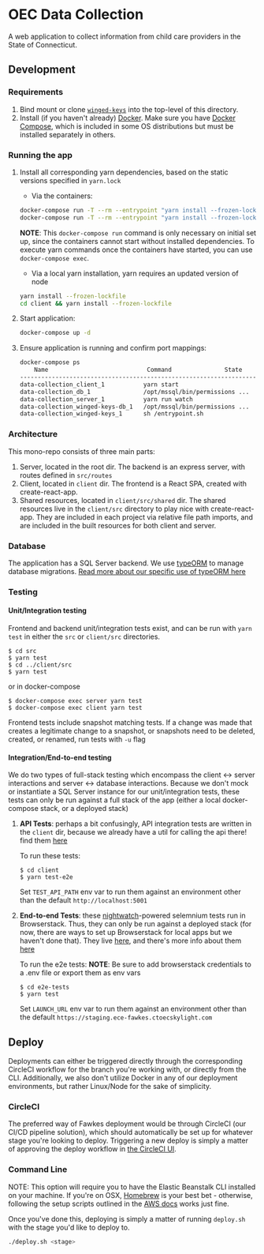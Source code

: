 # OEC Data Collection

A web application to collect information from child care providers in the State of Connecticut.

## Development

### Requirements

1. Bind mount or clone [`winged-keys`](https://github.com/ctoec/winged-keys) into the top-level of this directory.
1. Install (if you haven't already) [Docker](https://hub.docker.com/search?q=&type=edition&offering=community). Make sure you have [Docker Compose](https://docs.docker.com/compose/install/), which is included in some OS distributions but must be installed separately in others.

### Running the app

1. Install all corresponding yarn dependencies, based on the static versions specified in `yarn.lock`

   - Via the containers:

   ```sh
   docker-compose run -T --rm --entrypoint "yarn install --frozen-lockfile --network-concurrency 1" client
   docker-compose run -T --rm --entrypoint "yarn install --frozen-lockfile" server
   ```

   **NOTE**: This `docker-compose run` command is only necessary on initial set up, since the containers cannot start without installed dependencies. To execute yarn commands once the containers have started, you can use `docker-compose exec`.

   - Via a local yarn installation, yarn requires an updated version of node

   ```sh
   yarn install --frozen-lockfile
   cd client && yarn install --frozen-lockfile
   ```

1. Start application:
   ```sh
   docker-compose up -d
   ```
1. Ensure application is running and confirm port mappings:

   ```sh
   docker-compose ps
       Name                            Command               State           Ports
   --------------------------------------------------------------------------------------------------
   data-collection_client_1           yarn start                       Up
   data-collection_db_1               /opt/mssql/bin/permissions ...   Up      1433/tcp
   data-collection_server_1           yarn run watch                   Up      0.0.0.0:5001->3000/tcp
   data-collection_winged-keys-db_1   /opt/mssql/bin/permissions ...   Up      1433/tcp
   data-collection_winged-keys_1      sh /entrypoint.sh                Up      0.0.0.0:5050->5050/tcp

   ```

### Architecture

This mono-repo consists of three main parts:

1. Server, located in the root dir. The backend is an express server, with routes defined in `src/routes`
1. Client, located in `client` dir. The frontend is a React SPA, created with create-react-app.
1. Shared resources, located in `client/src/shared` dir. The shared resources live in the `client/src` directory to play nice with create-react-app. They are included in each project via relative file path imports, and are included in the built resources for both client and server.

### Database

The application has a SQL Server backend. We use [typeORM](https://typeorm.io/) to manage database migrations. [Read more about our specific use of typeORM here](src/entity/README.md)

### Testing
#### Unit/Integration testing
Frontend and backend unit/integration tests exist, and can be run with `yarn test` in either the `src` or `client/src` directories.
```
$ cd src
$ yarn test
$ cd ../client/src
$ yarn test
```
or in docker-compose
```
$ docker-compose exec server yarn test
$ docker-compose exec client yarn test
```
Frontend tests include snapshot matching tests. If a change was made that creates a legitimate change to a snapshot, or snapshots need to be deleted, created, or renamed, run tests with `-u` flag

#### Integration/End-to-end testing
We do two types of full-stack testing which encompass the client <-> server interactions and server <-> database interactions.
Because we don't mock or instantiate a SQL Server instance for our unit/integration tests, these tests can only be run against a full stack of the app (either a local docker-compose stack, or a deployed stack)
1. **API Tests**: perhaps a bit confusingly, API integration tests are written in the `client` dir, because we already have a util for calling the api there! find them [here](client/src/integrationTests)

    To run these tests:
    ```
    $ cd client
    $ yarn test-e2e

    ```
    Set `TEST_API_PATH` env var to run them against an environment other than the default `http://localhost:5001`

2. **End-to-end Tests**: these [nightwatch](https://nightwatchjs.org/)-powered selemnium tests run in Browserstack. Thus, they can only be run against a deployed stack (for now, there are ways to set up Browserstack for local apps but we haven't done that). They live [here](e2e-tests), and there's more info about them [here](e2e-tests/README.md)

    To run the e2e tests:
    **NOTE**: Be sure to add browserstack credentials to a .env file or export them as env vars
    ```
    $ cd e2e-tests
    $ yarn test
    ```
    Set `LAUNCH_URL` env var to run them against an environment other than the default `https://staging.ece-fawkes.ctoecskylight.com`

## Deploy

Deployments can either be triggered directly through the corresponding CircleCI workflow for the branch you're working with, or directly from the CLI. Additionally, we also don't utilize Docker in any of our deployment environments, but rather Linux/Node for the sake of simplicity.

### CircleCI

The preferred way of Fawkes deployment would be through CircleCI (our CI/CD pipeline solution), which should automatically be set up for whatever stage you're looking to deploy. Triggering a new deploy is simply a matter of approving the deploy workflow in [the CircleCI UI](https://app.circleci.com/pipelines/github/ctoec/data-collection).

### Command Line

NOTE: This option will require you to have the Elastic Beanstalk CLI installed on your machine. If you're on OSX, [Homebrew](https://formulae.brew.sh/formula/aws-elasticbeanstalk) is your best bet - otherwise, following the setup scripts outlined in the [AWS docs](https://docs.aws.amazon.com/elasticbeanstalk/latest/dg/eb-cli3-install.html) works just fine.

Once you've done this, deploying is simply a matter of running `deploy.sh` with the stage you'd like to deploy to.

```bash
./deploy.sh <stage>
```
